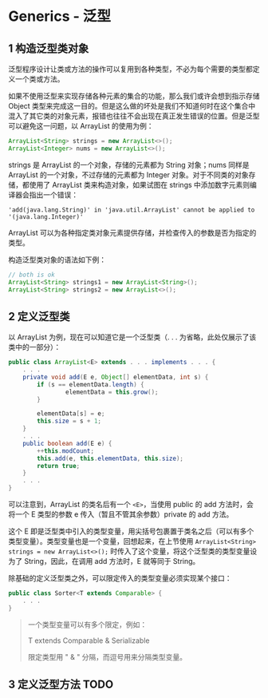 # Generics - 泛型

## 1 构造泛型类对象

泛型程序设计让类或方法的操作可以复用到各种类型，不必为每个需要的类型都定义一个类或方法。

如果不使用泛型来实现存储各种元素的集合的功能，那么我们或许会想到指示存储 Object 类型来完成这一目的。但是这么做的坏处是我们不知道何时在这个集合中混入了其它类的对象元素，报错也往往不会出现在真正发生错误的位置。但是泛型可以避免这一问题，以 ArrayList 的使用为例：

```java
ArrayList<String> strings = new ArrayList<>();
ArrayList<Integer> nums = new ArrayList<>();
```

strings 是 ArrayList 的一个对象，存储的元素都为 String 对象；nums 同样是 ArrayList 的一个对象，不过存储的元素都为 Integer 对象。对于不同类的对象存储，都使用了 ArrayList 类来构造对象，如果试图在 strings 中添加数字元素则编译器会指出一个错误：

```console
'add(java.lang.String)' in 'java.util.ArrayList' cannot be applied to '(java.lang.Integer)'
```

ArrayList 可以为各种指定类对象元素提供存储，并检查传入的参数是否为指定的类型。

构造泛型类对象的语法如下例：

```java
// both is ok
ArrayList<String> strings1 = new ArrayList<String>();
ArrayList<String> strings2 = new ArrayList<>();
```

## 2 定义泛型类

以 ArrayList 为例，现在可以知道它是一个泛型类（. . . 为省略，此处仅展示了该类中的一部分）：

```java
public class ArrayList<E> extends . . . implements . . . {
    . . .
	private void add(E e, Object[] elementData, int s) {
        if (s == elementData.length) {
                elementData = this.grow();
        }

        elementData[s] = e;
        this.size = s + 1;
    }
    . . .
    public boolean add(E e) {
        ++this.modCount;
        this.add(e, this.elementData, this.size);
        return true;
    }
    . . .
}
```

可以注意到，ArrayList 的类名后有一个 `<E>`，当使用 public 的 add 方法时，会将一个 E 类型的参数 e 传入（暂且不管其余参数）private 的 add 方法。

这个 E 即是泛型类中引入的类型变量，用尖括号包裹置于类名之后（可以有多个类型变量）。类型变量也是一个变量，回想起来，在上节使用 `ArrayList<String> strings = new ArrayList<>();` 时传入了这个变量，将这个泛型类的类型变量设为了 String，因此，在调用 add 方法时，E 就等同于 String。

除基础的定义泛型类之外，可以限定传入的类型变量必须实现某个接口：

```java
public class Sorter<T extends Comparable> {
    . . .
}
```

> 一个类型变量可以有多个限定，例如：
>
> T extends Comparable & Serializable
>
> 限定类型用 " & " 分隔，而逗号用来分隔类型变量。

## 3  定义泛型方法 TODO

